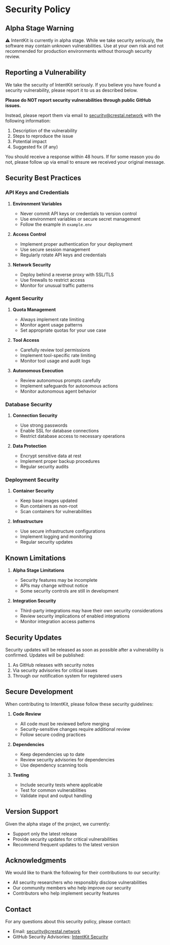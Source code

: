 # Security Policy

## Alpha Stage Warning

⚠️ IntentKit is currently in alpha stage. While we take security seriously, the software may contain unknown vulnerabilities. Use at your own risk and not recommended for production environments without thorough security review.

## Reporting a Vulnerability

We take the security of IntentKit seriously. If you believe you have found a security vulnerability, please report it to us as described below.

**Please do NOT report security vulnerabilities through public GitHub issues.**

Instead, please report them via email to [security@crestal.network](mailto:security@crestal.network) with the following information:

1. Description of the vulnerability
2. Steps to reproduce the issue
3. Potential impact
4. Suggested fix (if any)

You should receive a response within 48 hours. If for some reason you do not, please follow up via email to ensure we received your original message.

## Security Best Practices

### API Keys and Credentials

1. **Environment Variables**
   - Never commit API keys or credentials to version control
   - Use environment variables or secure secret management
   - Follow the example in `example.env`

2. **Access Control**
   - Implement proper authentication for your deployment
   - Use secure session management
   - Regularly rotate API keys and credentials

3. **Network Security**
   - Deploy behind a reverse proxy with SSL/TLS
   - Use firewalls to restrict access
   - Monitor for unusual traffic patterns

### Agent Security

1. **Quota Management**
   - Always implement rate limiting
   - Monitor agent usage patterns
   - Set appropriate quotas for your use case

2. **Tool Access**
   - Carefully review tool permissions
   - Implement tool-specific rate limiting
   - Monitor tool usage and audit logs

3. **Autonomous Execution**
   - Review autonomous prompts carefully
   - Implement safeguards for autonomous actions
   - Monitor autonomous agent behavior

### Database Security

1. **Connection Security**
   - Use strong passwords
   - Enable SSL for database connections
   - Restrict database access to necessary operations

2. **Data Protection**
   - Encrypt sensitive data at rest
   - Implement proper backup procedures
   - Regular security audits

### Deployment Security

1. **Container Security**
   - Keep base images updated
   - Run containers as non-root
   - Scan containers for vulnerabilities

2. **Infrastructure**
   - Use secure infrastructure configurations
   - Implement logging and monitoring
   - Regular security updates

## Known Limitations

1. **Alpha Stage Limitations**
   - Security features may be incomplete
   - APIs may change without notice
   - Some security controls are still in development

2. **Integration Security**
   - Third-party integrations may have their own security considerations
   - Review security implications of enabled integrations
   - Monitor integration access patterns

## Security Updates

Security updates will be released as soon as possible after a vulnerability is confirmed. Updates will be published:

1. As GitHub releases with security notes
2. Via security advisories for critical issues
3. Through our notification system for registered users

## Secure Development

When contributing to IntentKit, please follow these security guidelines:

1. **Code Review**
   - All code must be reviewed before merging
   - Security-sensitive changes require additional review
   - Follow secure coding practices

2. **Dependencies**
   - Keep dependencies up to date
   - Review security advisories for dependencies
   - Use dependency scanning tools

3. **Testing**
   - Include security tests where applicable
   - Test for common vulnerabilities
   - Validate input and output handling

## Version Support

Given the alpha stage of the project, we currently:
- Support only the latest release
- Provide security updates for critical vulnerabilities
- Recommend frequent updates to the latest version

## Acknowledgments

We would like to thank the following for their contributions to our security:

- All security researchers who responsibly disclose vulnerabilities
- Our community members who help improve our security
- Contributors who help implement security features

## Contact

For any questions about this security policy, please contact:
- Email: [security@crestal.network](mailto:security@crestal.network)
- GitHub Security Advisories: [IntentKit Security](https://github.com/crestal/intentkit/security/advisories)
